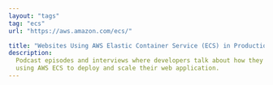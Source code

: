 ```yaml
---
layout: "tags"
tag: "ecs"
url: "https://aws.amazon.com/ecs/"

title: "Websites Using AWS Elastic Container Service (ECS) in Production"
description:
  Podcast episodes and interviews where developers talk about how they are
  using AWS ECS to deploy and scale their web application.
---
```

